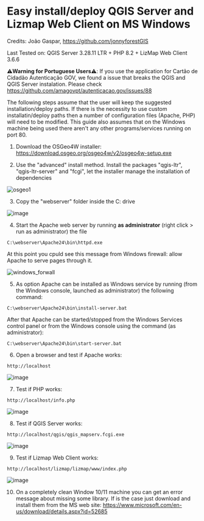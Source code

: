 # Easy install/deploy QGIS Server and Lizmap Web Client on MS Windows

Credits: João Gaspar, https://github.com/jonnyforestGIS

Last Tested on: QGIS Server 3.28.11 LTR + PHP 8.2 + LizMap Web Client 3.6.6

:warning:**Warning for Portuguese Users**:warning:: If you use the application for Cartão de Cidadão Autenticação GOV, we found a issue that breaks the QGIS and QGIS Server instalation. Please check https://github.com/amagovpt/autenticacao.gov/issues/88


The following steps assume that the user will keep the suggested installation/deploy paths. If there is the necessity to use custom installatin/deploy paths then a number of configuration files (Apache, PHP) will need to be modified. This guide also assumes that on the Windows machine being used there aren't any other programs/services running on port 80.

1) Download the OSGeo4W installer: https://download.osgeo.org/osgeo4w/v2/osgeo4w-setup.exe 

2) Use the "advanced" install method. Install the packages "qgis-ltr", "qgis-ltr-server" and "fcgi", let the installer manage the installation of dependencies

![osgeo1](https://github.com/NaturalGIS/qgis_server_and_lizmap_on_windows/assets/1951107/33ce533e-cd3e-4caa-86fd-50eec42a5e92)


3) Copy the "webserver" folder inside the C: drive

![image](https://github.com/NaturalGIS/qgis_server_and_lizmap_on_windows/assets/1951107/2a7a494e-23ea-472c-9f50-78643f477545)


4) Start the Apache web server by running **as administrator** (right click > run as administrator) the file 

```
C:\webserver\Apache24\bin\httpd.exe
```

At this point you cpuld see this message from Windows firewall: allow Apache to serve pages through it.

![windows_forwall](https://github.com/NaturalGIS/qgis_server_and_lizmap_on_windows/assets/1951107/f42e0a44-cf9a-4553-9205-d7bb82c41d44)


5) As option Apache can be installed as Windows service by running (from the Windows console, launched as administrator) the following command:

```
C:\webserver\Apache24\bin\install-server.bat
```

After that Apache can be started/stopped from the Windows Services control panel or from the Windows console using the command (as administrator):

```
C:\webserver\Apache24\bin\start-server.bat
```

6) Open a browser and test if Apache works:

```
http://localhost
```

![image](https://github.com/NaturalGIS/qgis_server_and_lizmap_on_windows/assets/1951107/82795341-7906-4f9b-a326-09d1408d44f2)


7) Test if PHP works:

```
http://localhost/info.php
```

![image](https://github.com/NaturalGIS/qgis_server_and_lizmap_on_windows/assets/1951107/cd893de8-0bc3-4b8a-8f4c-2d35fffd7034)


8) Test if QGIS Server works:

```
http://localhost/qgis/qgis_mapserv.fcgi.exe
```
![image](https://github.com/NaturalGIS/qgis_server_and_lizmap_on_windows/assets/1951107/d6ced0e0-ae6c-4402-95d0-1565fe0eccbd)


9) Test if Lizmap Web Client works:

```
http://localhost/lizmap/lizmap/www/index.php
```

![image](https://github.com/NaturalGIS/qgis_server_and_lizmap_on_windows/assets/1951107/611b3119-69ec-4399-aa09-49dfcbb830c5)


10) On a completely clean Window 10/11 machine you can get an error message about missing some library. If is the case just download and install them from the MS web site: https://www.microsoft.com/en-us/download/details.aspx?id=52685
